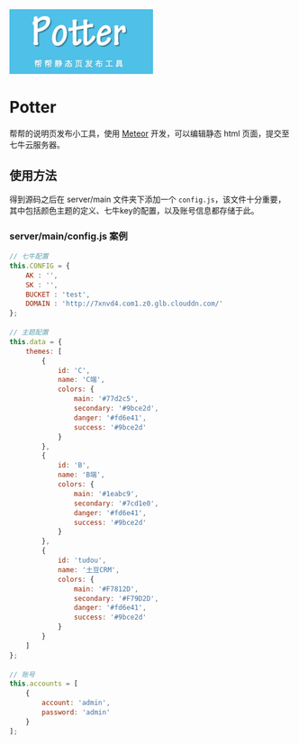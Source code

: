 <img src="logo.png" style="width:255px"/>

# Potter
帮帮的说明页发布小工具，使用 [Meteor](http://meteor.com) 开发，可以编辑静态 html 页面，提交至七牛云服务器。

## 使用方法

得到源码之后在 server/main 文件夹下添加一个 `config.js`，该文件十分重要，其中包括颜色主题的定义、七牛key的配置，以及账号信息都存储于此。

### server/main/config.js 案例
```javascript
// 七牛配置
this.CONFIG = {
    AK : '',
    SK : '',
    BUCKET : 'test',
    DOMAIN : 'http://7xnvd4.com1.z0.glb.clouddn.com/'
};

// 主题配置
this.data = {
    themes: [
        {
            id: 'C',
            name: 'C端',
            colors: {
                main: '#77d2c5',
                secondary: '#9bce2d',
                danger: '#fd6e41',
                success: '#9bce2d'
            }
        },
        {
            id: 'B',
            name: 'B端',
            colors: {
                main: '#1eabc9',
                secondary: '#7cd1e0',
                danger: '#fd6e41',
                success: '#9bce2d'
            }
        },
        {
            id: 'tudou',
            name: '土豆CRM',
            colors: {
                main: '#F7812D',
                secondary: '#F79D2D',
                danger: '#fd6e41',
                success: '#9bce2d'
            }
        }
    ]
};

// 账号
this.accounts = [
    {
        account: 'admin',
        password: 'admin'
    }
];
```
